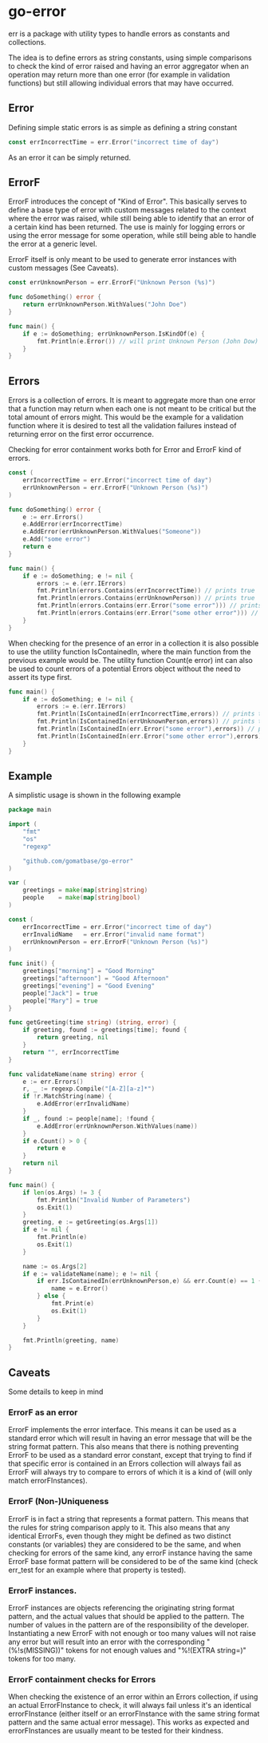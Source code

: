 # go-error

err is a package with utility types to handle errors as constants and collections.

The idea is to define errors as string constants, using simple comparisons to check the kind
of error raised and having an error aggregator when an operation may return more than one error
(for example in validation functions) but still allowing individual errors that may have occurred.

## Error

Defining simple static errors is as simple as defining a string constant

```go
const errIncorrectTime = err.Error("incorrect time of day")
```

As an error it can be simply returned.

## ErrorF

ErrorF introduces the concept of "Kind of Error". This basically serves to define a base type of error with custom messages related to the
context where the error was raised, while still being able to identify that an error of a certain kind has been returned. The use is mainly
for logging errors or using the error message for some operation, while still being able to handle the error at a generic level.

ErrorF itself is only meant to be used to generate error instances with custom messages (See Caveats).

```go
const errUnknownPerson = err.ErrorF("Unknown Person (%s)")

func doSomething() error {
	return errUnknownPerson.WithValues("John Doe")
}

func main() {
	if e := doSomething; errUnknownPerson.IsKindOf(e) {
	    fmt.Println(e.Error()) // will print Unknown Person (John Dow)
    }
}
```

## Errors

Errors is a collection of errors. It is meant to aggregate more than one error that a function may return when each one is not meant to
be critical but the total amount of errors might. This would be the example for a validation function where it is desired to test all
the validation failures instead of returning error on the first error occurrence.

Checking for error containment works both for Error and ErrorF kind of errors.

```go
const (
    errIncorrectTime = err.Error("incorrect time of day")
    errUnknownPerson = err.ErrorF("Unknown Person (%s)")
)

func doSomething() error {
	e := err.Errors()
	e.AddError(errIncorrectTime)
	e.AddError(errUnknownPerson.WithValues("Someone"))
	e.Add("some error")
	return e
}

func main() {
	if e := doSomething; e != nil {
		errors := e.(err.IErrors)
		fmt.Println(errors.Contains(errIncorrectTime)) // prints true 
		fmt.Println(errors.Contains(errUnknownPerson)) // prints true 
		fmt.Println(errors.Contains(err.Error("some error"))) // prints true 
		fmt.Println(errors.Contains(err.Error("some other error"))) // prints false
	}
}
```

When checking for the presence of an error in a collection it is also possible to use the utility function IsContainedIn,
where the main function from the previous example would be. The utility function Count(e error) int can also be used to 
count errors of a potential Errors object without the need to assert its type first.

```go
func main() {
	if e := doSomething; e != nil {
		errors := e.(err.IErrors)
		fmt.Println(IsContainedIn(errIncorrectTime,errors)) // prints true 
		fmt.Println(IsContainedIn(errUnknownPerson,errors)) // prints true 
		fmt.Println(IsContainedIn(err.Error("some error"),errors)) // prints true 
		fmt.Println(IsContainedIn(err.Error("some other error"),errors)) // prints false
	}
}
```


## Example
A simplistic usage is shown in the following example

```go
package main

import (
	"fmt"
	"os"
	"regexp"

	"github.com/gomatbase/go-error"
)

var (
	greetings = make(map[string]string)
	people    = make(map[string]bool)
)

const (
	errIncorrectTime = err.Error("incorrect time of day")
	errInvalidName   = err.Error("invalid name format")
	errUnknownPerson = err.ErrorF("Unknown Person (%s)")
)

func init() {
	greetings["morning"] = "Good Morning"
	greetings["afternoon"] = "Good Afternoon"
	greetings["evening"] = "Good Evening"
	people["Jack"] = true
	people["Mary"] = true
}

func getGreeting(time string) (string, error) {
	if greeting, found := greetings[time]; found {
		return greeting, nil
	}
	return "", errIncorrectTime
}

func validateName(name string) error {
	e := err.Errors()
	r, _ := regexp.Compile("[A-Z][a-z]*")
	if !r.MatchString(name) {
		e.AddError(errInvalidName)
	}
	if _, found := people[name]; !found {
		e.AddError(errUnknownPerson.WithValues(name))
	}
	if e.Count() > 0 {
		return e
	}
	return nil
}

func main() {
	if len(os.Args) != 3 {
		fmt.Println("Invalid Number of Parameters")
		os.Exit(1)
	}
	greeting, e := getGreeting(os.Args[1])
	if e != nil {
		fmt.Println(e)
		os.Exit(1)
	}

	name := os.Args[2]
	if e := validateName(name); e != nil {
		if err.IsContainedIn(errUnknownPerson,e) && err.Count(e) == 1 {
			name = e.Error()
		} else {
			fmt.Print(e)
			os.Exit(1)
		}
	}

	fmt.Println(greeting, name)
}
```

## Caveats
Some details to keep in mind

### ErrorF as an error
ErrorF implements the error interface. This means it can be used as a standard error which will result in having an error message that
will be the string format pattern. This also means that there is nothing preventing ErrorF to be used as a standard error constant, except
that trying to find if that specific error is contained in an Errors collection will always fail as ErrorF will always try to compare
to errors of which it is a kind of (will only match errorFInstances).

### ErrorF (Non-)Uniqueness
ErrorF is in fact a string that represents a format pattern. This means that the rules for string comparison apply to it. This also means
that any identical ErrorFs, even though they might be defined as two distinct constants (or variables) they are considered to be the same,
and when checking for errors of the same kind, any errorF instance having the same ErrorF base format pattern will be considered to be of
the same kind (check err_test for an example where that property is tested).

### ErrorF instances.
ErrorF instances are objects referencing the originating string format pattern, and the actual values that should be applied to the pattern.
The number of values in the pattern are of the responsibility of the developer. Instantiating a new ErrorF with not enough or too many values
will not raise any error but will result into an error with the corresponding "(%!s(MISSING))" tokens for not enough values and
"%!(EXTRA string=)" tokens for too many.

### ErrorF containment checks for Errors
When checking the existence of an error within an Errors collection, if using an actual ErrorFInstance to check, it will always fail unless
it's an identical errorFInstance (either itself or an errorFInstance with the same string format pattern and the same actual error message).
This works as expected and errorFInstances are usually meant to be tested for their kindness.